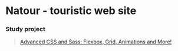 # Natour - touristic web site

### Study project

> [Advanced CSS and Sass: Flexbox, Grid, Animations and More!](https://www.udemy.com/course/advanced-css-and-sass)
